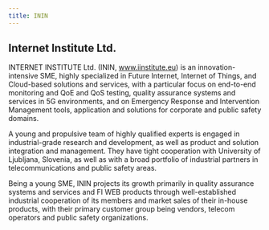 ```yaml
---
title: ININ
---
```


## Internet Institute Ltd.

INTERNET INSTITUTE Ltd. (ININ, www.iinstitute.eu) is an innovation-intensive SME, highly specialized in
Future Internet, Internet of Things, and Cloud-based solutions and services, with a particular focus on end-to-end
monitoring and QoE and QoS testing, quality assurance systems and services in 5G environments, and on Emergency
Response and Intervention Management tools, application and solutions for corporate and public safety domains.

A young and propulsive team of highly qualified experts is engaged in industrial-grade research and development,
as well as product and solution integration and management. They have tight cooperation with University of
Ljubljana, Slovenia, as well as with a broad portfolio of industrial partners in telecommunications and public safety
areas.

Being a young SME, ININ projects its growth primarily in quality assurance systems and services and FI WEB
products through well-established industrial cooperation of its members and market sales of their in-house products,
with their primary customer group being vendors, telecom operators and public safety organizations.